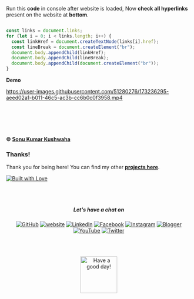 
Run this **code** in console after website is loaded, Now **check all hyperlinks** present on the website at **bottom**.

```js

const links = document.links;
for (let i = 0; i < links.length; i++) {
  const linkHref = document.createTextNode(links[i].href);
  const lineBreak = document.createElement("br");
  document.body.appendChild(linkHref);
  document.body.appendChild(lineBreak);
  document.body.appendChild(document.createElement("br"));
}

```

**Demo**




https://user-images.githubusercontent.com/51280276/173236295-aeed02a1-b011-46c5-ac3b-cc6b0c0f3958.mp4




<br><br><br><br>


**&copy; [Sonu Kumar Kushwaha](https://flyingsonu122.github.io)**

### Thanks!

Thank you for being here! You can find my other **[projects here](https://github.com/flyingsonu122?tab=repositories)**.

[![Built with Love](https://forthebadge.com/images/badges/built-with-love.svg)](https://linktr.ee/flyingsonu) 

<br><br>

<h5 align="center"> Let's have a chat on </h5> 
<p align="center">
	<a href="https://github.com/flyingsonu122"><img src="https://img.shields.io/github/followers/flyingsonu122.svg?label=GitHub&style=social" alt="GitHub"></a>
	<a href="https://flyingsonu122.github.io"><img src="https://img.shields.io/badge/Website-blueviolet?style=flat&logo=google-chrome&logoColor=white" alt="website"></a>
	<a href="https://www.linkedin.com/in/sonukumarkushwaha/"><img src="https://img.shields.io/badge/LinkedIn--_.svg?style=social&logo=linkedin" alt="LinkedIn"></a>
	<a href="https://www.facebook.com/sonukumarkushwaha736"><img src="https://img.shields.io/badge/Facebook--_.svg?style=social&logo=facebook" alt="Facebook"></a>
	<a href="https://www.instagram.com/flyingsonu736/"><img src="https://img.shields.io/badge/Instagram--_.svg?style=social&logo=instagram" alt="Instagram"></a>
	<a href="https://www.singlebucks.live/"><img src="https://img.shields.io/badge/Blogger--_.svg?style=social&logo=blogger" alt="Blogger"></a>
	<a href="https://www.youtube.com/channel/UCLSsTx4FVQMiNuuUbwFM7QA"><img src="https://img.shields.io/youtube/channel/subscribers/UCugIYeIc-HzCp-SZxRwuQbA?label=YouTube&style=social&logo=YouTube" alt="YouTube"></a>
	<a href="https://twitter.com/iamsonukushwaha"><img src="https://img.shields.io/twitter/follow/iamsonukushwaha?label=Follow&style=social" alt="Twitter"></a>
	
	
</p>

<br>

<br>
<p align="center">
	<a href="https://www.youtube.com/channel/UCLSsTx4FVQMiNuuUbwFM7QA"><img src="https://media.giphy.com/media/WQOFQXuVEZ90MtDdsx/giphy.gif" height="100px" alt="Have a good day!"></a>
</p>

